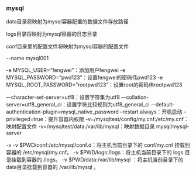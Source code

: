 ### mysql
data目录将映射为mysql容器配置的数据文件存放路径

logs目录将映射为mysql容器的日志目录

conf目录里的配置文件将映射为mysql容器的配置文件

--name mysql001 

-e MYSQL_USER=”fengwei”：添加用户fengwei
-e MYSQL_PASSWORD=”pwd123”：设置fengwei的密码伟pwd123
-e MYSQL_ROOT_PASSWORD=”rootpwd123”：设置root的密码伟rootpwd123

–-character-set-server=utf8：设置字符集为utf8
–-collation-server=utf8_general_ci：设置字符比较规则为utf8_general_ci
--default-authentication-plugin=mysql_native_password
–restart always：开机启动
–privileged=true：提升容器内权限
-v=/mysqltest/config/my.cnf:/etc/my.cnf：映射配置文件
-v=/mysqltest/data:/var/lib/mysql：映射数据目录
mysql/mysql-server 

-v -v $PWD/conf:/etc/mysql/conf.d：将主机当前目录下的 conf/my.cnf 挂载到容器的 /etc/mysql/my.cnf。
-v $PWD/logs:/logs：将主机当前目录下的 logs 目录挂载到容器的 /logs。
-v $PWD/data:/var/lib/mysql ：将主机当前目录下的data目录挂载到容器的 /var/lib/mysql 。
